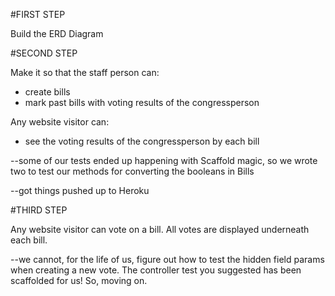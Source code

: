 #FIRST STEP

Build the ERD Diagram

#SECOND STEP

Make it so that the staff person can:

* create bills
* mark past bills with voting results of the congressperson

Any website visitor can:

* see the voting results of the congressperson by each bill

--some of our tests ended up happening with Scaffold magic, so we wrote two to test our methods for converting the booleans in Bills

--got things pushed up to Heroku

#THIRD STEP

Any website visitor can vote on a bill.  All votes are displayed underneath each bill.

--we cannot, for the life of us, figure out how to test the hidden field params when creating a new vote.  The controller test you suggested has been scaffolded for us!  So, moving on.
